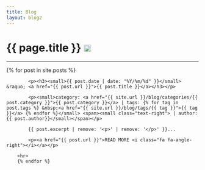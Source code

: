 ```yaml
---
title: Blog
layout: blog2
---
```


<!--<div class="container">-->
<div class="row">
  <div class="col-lg-6">
   <h1>{{ page.title }} <a href="{{ site.url }}/blog/feeds/feed.xml"><img src="{{ site.url }}/img/feed-icon.svg" alt="Atom feed" width="18px" title="News feed"></a></h1> 
   <hr>   
        {% for post in site.posts %}
          
            <p><h3><small>{{ post.date | date: "%Y/%m/%d" }}</small> &raquo; <a href="{{ post.url }}">{{ post.title }}</a></h3></p>
            
            <p><small>category: <a href="{{ site.url }}/blog/categories/{{ post.category }}">{{ post.category }}</a> | tags: {% for tag in post.tags %} &nbsp;<a href="{{ site.url }}/blog/tags/{{ tag }}">{{ tag }}</a> {% endfor %}</small> <span><small class="text-right"> | author: {{ post.author}}</small></span></p>

            {{ post.excerpt | remove: '<p>' | remove: '</p>' }}...

            <p><a href="{{ post.url }}">READ MORE <i class="fa fa-angle-right"></i></a></p>
          
        <hr>
        {% endfor %}
  </div>
</div> <!-- end of row -->
<!--</div>--> <!-- end of container -->